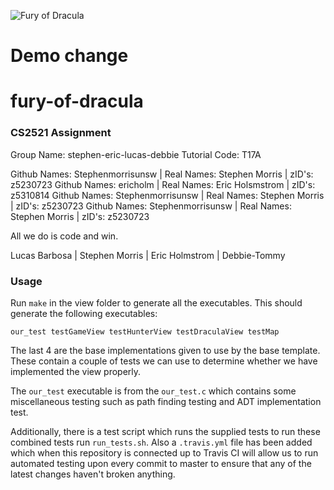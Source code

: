 ![Fury of Dracula](https://www.cse.unsw.edu.au/~cs2521/20T2/ass/ass2/Pics/drac.png)

# Demo change

# fury-of-dracula

### CS2521 Assignment 

Group Name: stephen-eric-lucas-debbie
Tutorial Code: T17A

Github Names: Stephenmorrisunsw | Real Names: Stephen Morris | zID's: z5230723
Github Names: ericholm | Real Names: Eric Holsmstrom | zID's: z5310814
Github Names: Stephenmorrisunsw | Real Names: Stephen Morris | zID's: z5230723
Github Names: Stephenmorrisunsw | Real Names: Stephen Morris | zID's: z5230723

All we do is code and win.

Lucas Barbosa | Stephen Morris | Eric Holmstrom | Debbie-Tommy


### Usage

Run `make` in the view folder to generate all the executables. This should generate
the following executables:
```
our_test testGameView testHunterView testDraculaView testMap
```
The last 4 are the base implementations given to use by the base template. These contain a couple
of tests we can use to determine whether we have implemented the view properly.

The `our_test` executable is from the `our_test.c` which contains some miscellaneous testing such as path finding testing
and ADT implementation test.


Additionally, there is a test script which runs the supplied tests to run these combined tests run ```run_tests.sh```. Also
a `.travis.yml` file has been added which when this repository is connected up to Travis CI will allow us to run automated testing
upon every commit to master to ensure that any of the latest changes haven't broken anything.

